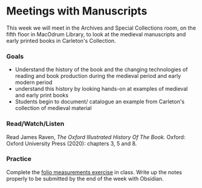 # Meetings with Manuscripts

This week we will meet in the Archives and Special Collections room, on the fifth floor in MacOdrum Library, to look at the medieval manuscripts and early printed books in Carleton's Collection.

### Goals

* Understand the history of the book and the changing technologies of reading and book production during the medieval period and early modern period
* understand this history by looking hands-on at examples of medieval and early print books
* Students begin to document/ catalogue an example from Carleton's collection of medieval material

### Read/Watch/Listen

Read James Raven, _The Oxford Illustrated History Of The Book._ Oxford: Oxford University Press (2020): chapters 3, 5 and 8.&#x20;

### Practice

Complete the [folio measurements exercise](../course-information/exercises/2.-folio-measurements.md) in class. Write up the notes properly to be submitted by the end of the week with Obsidian.&#x20;
